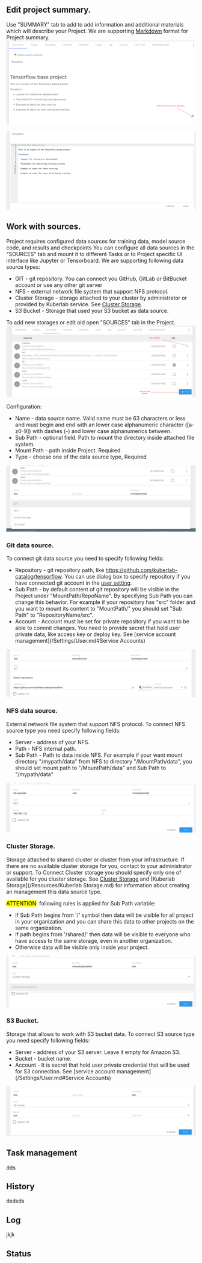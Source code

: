 ## Edit project summary.
Use "SUMMARY" tab to add to add information and additional materials which will describe your Project. We are supporting [Markdown](https://en.wikipedia.org/wiki/Markdown) format for Project summary.
![](/img/project/summary-1.png)

![](/img/project/summary-2.png)

## Work with sources.
Project requires configured data sources for training data, model source code, and results and checkpoints
You can configure all data sources in the "SOURCES" tab and mount it to different Tasks or to Project specific UI interface like Jupyter or Tensorboard.
We are supporting following data source types:

* GIT - git repository. You can connect you GitHub, GitLab or BitBucket account or use any other git server
* NFS - external network file system that support NFS protocol.
* Cluster Storage - storage attached to your cluster by administrator or provided by Kuberlab service. See [Cluster Storage](/Resources/Clusters.md).
* S3 Bucket - Storage that used your S3 bucket as data source.

To add new storages or edit old open "SOURCES" tab in the Project.
![](/img/project/storage-1.png)

Configuration:

* Name - data source name. Valid name must be 63 characters or less and must begin and end with an lower case alphanumeric character ([a-z0-9]) with dashes (-) and lower case alphanumerics between. 
* Sub Path - optional field. Path to mount the directory inside attached file system.
* Mount Path - path inside Project. Required
* Type - choose one of the data source type, Required

![](/img/project/storage-2.png)

### Git data source.
To connect git data source you need to specify following fields:

* Repository - git repository path, like https://github.com/kuberlab-catalog/tensorflow. You can use dialog box to specify repository if you have connected git account in the [user setting](/Settings/User.md#Services).
* Sub Path - by default content of git repository will be visible in the Project under "MountPath/RepoName". By specifying Sub Path you can change this behavior. For example if your repository has "src" folder and you want to mount its content to  "MountPath/" you should set "Sub Path" to "RepositoryName/src".
* Account - Account must be set for private repository if you want to be able to commit changes. You need to provide secret that hold user private data, like access key or deploy key. See [service account management](/Settings/User.md#Service Accounts)

![](/img/project/git-source-config.png)

### NFS data source.
External network file system that support NFS protocol. To connect NFS source type you need specify following fields:

* Server - address of your NFS.
* Path - NFS internal path.
* Sub Path - Path to data inside NFS. For example if your want mount directory "/mypath/data" from NFS  to  directory "/MountPath/data", you should set mount path to "/MountPath/data" and Sub Path to "/mypath/data"

![](/img/project/nfs-storage.png)

### Cluster Storage.
Storage attached to shared cluster or cluster from your infrastructure. If there are no available cluster storage for you, contact to your administrator or support.
To Connect Cluster storage you should specify only one of available for you cluster storage. See [Cluster Storage](/Resources/Clusters.md) and [Kuberlab Storage](/Resources/Kuberlab Storage.md) for information about creating an management  this data source type.

<mark>ATTENTION</mark>: following rules is applied for Sub Path variable:

* If Sub Path begins from '/' symbol then data will be visible for all project in your organization and you can share this data to other projects on the same organization. 
* If path begins from '/shared/' then data  will be visible to everyone who have access to the same storage, even in another organization.
* Otherwise data will be visible only inside your project.

![](/img/project/cluster-storage.png)

### S3 Bucket.
Storage that allows to work with S3 bucket data. To connect S3 source type you need specify following fields:

* Server - address of your S3 server. Leave it empty for Amazon S3.
* Bucket - bucket name.
* Account - It is secret that hold user private credential that will be used for S3 connection. See [service account management](/Settings/User.md#Service Accounts)

![](/img/project/s3-storage.png)

## Task management
dds
## History
dsdsds
## Log
jkjk
## Status
